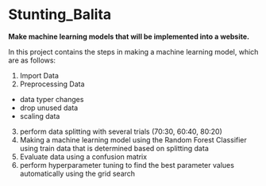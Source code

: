 # Stunting_Balita

**Make machine learning models that will be implemented into a website.**

In this project contains the steps in making a machine learning model, which are as follows:
1. Import Data
2. Preprocessing Data
- data typer changes
- drop unused data
- scaling data
3. perform data splitting with several trials (70:30, 60:40, 80:20)
4. Making a machine learning model using the Random Forest Classifier using train data that is determined based on splitting data
5. Evaluate data using a confusion matrix
6. perform hyperparameter tuning to find the best parameter values ​​automatically using the grid search
